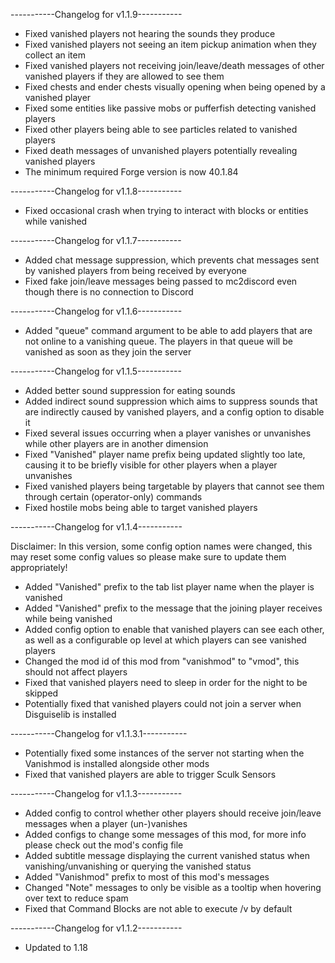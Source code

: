 -----------Changelog for v1.1.9-----------

- Fixed vanished players not hearing the sounds they produce
- Fixed vanished players not seeing an item pickup animation when they collect an item
- Fixed vanished players not receiving join/leave/death messages of other vanished players if they are allowed to see them
- Fixed chests and ender chests visually opening when being opened by a vanished player
- Fixed some entities like passive mobs or pufferfish detecting vanished players
- Fixed other players being able to see particles related to vanished players
- Fixed death messages of unvanished players potentially revealing vanished players
- The minimum required Forge version is now 40.1.84
  
-----------Changelog for v1.1.8-----------

- Fixed occasional crash when trying to interact with blocks or entities while vanished

-----------Changelog for v1.1.7-----------

- Added chat message suppression, which prevents chat messages sent by vanished players from being received by everyone
- Fixed fake join/leave messages being passed to mc2discord even though there is no connection to Discord

-----------Changelog for v1.1.6-----------

- Added "queue" command argument to be able to add players that are not online to a vanishing queue. The players in that queue will be vanished as soon as they join the server

-----------Changelog for v1.1.5-----------

- Added better sound suppression for eating sounds
- Added indirect sound suppression which aims to suppress sounds that are indirectly caused by vanished players, and a config option to disable it
- Fixed several issues occurring when a player vanishes or unvanishes while other players are in another dimension
- Fixed "Vanished" player name prefix being updated slightly too late, causing it to be briefly visible for other players when a player unvanishes
- Fixed vanished players being targetable by players that cannot see them through certain (operator-only) commands
- Fixed hostile mobs being able to target vanished players

-----------Changelog for v1.1.4-----------

Disclaimer: In this version, some config option names were changed, this may reset some config values so please make sure to update them appropriately!
- Added "Vanished" prefix to the tab list player name when the player is vanished
- Added "Vanished" prefix to the message that the joining player receives while being vanished
- Added config option to enable that vanished players can see each other, as well as a configurable op level at which players can see vanished players
- Changed the mod id of this mod from "vanishmod" to "vmod", this should not affect players
- Fixed that vanished players need to sleep in order for the night to be skipped
- Potentially fixed that vanished players could not join a server when Disguiselib is installed

-----------Changelog for v1.1.3.1-----------

- Potentially fixed some instances of the server not starting when the Vanishmod is installed alongside other mods
- Fixed that vanished players are able to trigger Sculk Sensors

-----------Changelog for v1.1.3-----------

- Added config to control whether other players should receive join/leave messages when a player (un-)vanishes
- Added configs to change some messages of this mod, for more info please check out the mod's config file
- Added subtitle message displaying the current vanished status when vanishing/unvanishing or querying the vanished status
- Added "Vanishmod" prefix to most of this mod's messages
- Changed "Note" messages to only be visible as a tooltip when hovering over text to reduce spam
- Fixed that Command Blocks are not able to execute /v by default

-----------Changelog for v1.1.2-----------

- Updated to 1.18
